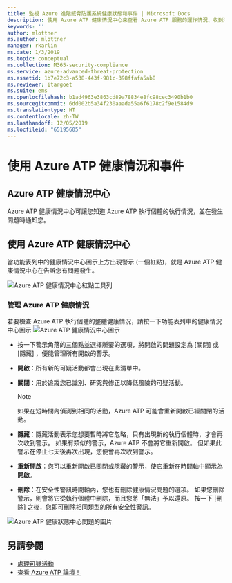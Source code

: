 ```yaml
---
title: 監視 Azure 進階威脅防護系統健康狀態和事件 | Microsoft Docs
description: 使用 Azure ATP 健康情況中心來查看 Azure ATP 服務的運作情況、收到潛在問題的警示，以及在事件檢視器中檢視系統事件。
keywords: ''
author: mlottner
ms.author: mlottner
manager: rkarlin
ms.date: 1/3/2019
ms.topic: conceptual
ms.collection: M365-security-compliance
ms.service: azure-advanced-threat-protection
ms.assetid: 1b7e72c3-a538-443f-981c-398ffafa5ab8
ms.reviewer: itargoet
ms.suite: ems
ms.openlocfilehash: b1ad4963e3863cd89a78834e8fc98cec3490b1b0
ms.sourcegitcommit: 6dd002b5a34f230aaada55a6f6178c2f9e1584d9
ms.translationtype: HT
ms.contentlocale: zh-TW
ms.lasthandoff: 12/05/2019
ms.locfileid: "65195605"
---
```

# <a name="work-with-azure-atp-health-and-events"></a>使用 Azure ATP 健康情況和事件

## <a name="azure-atp-health-center"></a>Azure ATP 健康情況中心 

Azure ATP 健康情況中心可讓您知道 Azure ATP 執行個體的執行情況，並在發生問題時通知您。

## <a name="working-with-the-azure-atp-health-center"></a>使用 Azure ATP 健康情況中心

當功能表列中的健康情況中心圖示上方出現警示 (一個紅點)，就是 Azure ATP 健康情況中心在告訴您有問題發生。

![Azure ATP 健康情況中心紅點工具列](media/atp-health-bar.png)

### <a name="managing-azure-atp-health"></a>管理 Azure ATP 健康情況
若要檢查 Azure ATP 執行個體的整體健康情況，請按一下功能表列中的健康情況中心圖示 ![Azure ATP 健康情況中心圖示](media/atp-red-dot.png)

-   按一下警示角落的三個點並選擇所要的選項，將開啟的問題設定為 [關閉]  或 [隱藏]  ，便能管理所有開啟的警示。

-   **開啟**：所有新的可疑活動都會出現在此清單中。

-   **關閉**：用於追蹤您已識別、研究與修正以降低風險的可疑活動。

    > [!NOTE]
    > 如果在短時間內偵測到相同的活動，Azure ATP 可能會重新開啟已經關閉的活動。
    
-   **隱藏**：隱藏活動表示您想要暫時將它忽略，只有出現新的執行個體時，才會再次收到警示。 如果有類似的警示，Azure ATP 不會將它重新開啟。 但如果此警示在停止七天後再次出現，您便會再次收到警示。

-   **重新開啟**：您可以重新開啟已關閉或隱藏的警示，使它重新在時間軸中顯示為**開啟**。

-   **刪除**：在安全性警訊時間軸內，您也有刪除健康情況問題的選項。 如果您刪除警示，則會將它從執行個體中刪除，而且您將「無法」予以還原。 按一下 [刪除] 之後，您即可刪除相同類型的所有安全性警訊。



![Azure ATP 健康狀態中心問題的圖片](media/atp-health-issue.png)






## <a name="see-also"></a>另請參閱

- [處理可疑活動](working-with-suspicious-activities.md)
- [查看 Azure ATP 論壇！](https://aka.ms/azureatpcommunity)
